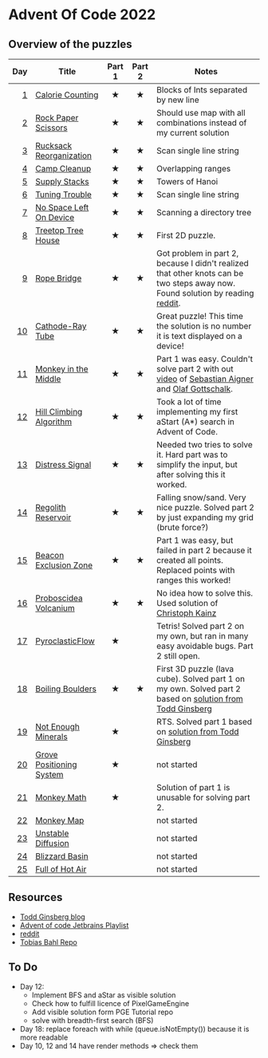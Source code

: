 # Advent Of Code 2022

## Overview of the puzzles

|  Day | Title                      | Part 1  | Part 2  | Notes                                                                                                                            |
|-----:|----------------------------|:-------:|:-------:|----------------------------------------------------------------------------------------------------------------------------------|
|  [1] | [Calorie Counting]         | &#9733; | &#9733; | Blocks of Ints separated by new line                                                                                             |
|  [2] | [Rock Paper Scissors]      | &#9733; | &#9733; | Should use map with all combinations instead of my current solution                                                              |
|  [3] | [Rucksack Reorganization]  | &#9733; | &#9733; | Scan single line string                                                                                                          |
|  [4] | [Camp Cleanup]             | &#9733; | &#9733; | Overlapping ranges                                                                                                               |
|  [5] | [Supply Stacks]            | &#9733; | &#9733; | Towers of Hanoi                                                                                                                  |
|  [6] | [Tuning Trouble]           | &#9733; | &#9733; | Scan single line string                                                                                                          |
|  [7] | [No Space Left On Device]  | &#9733; | &#9733; | Scanning a directory tree                                                                                                        |
|  [8] | [Treetop Tree House]       | &#9733; | &#9733; | First 2D puzzle.                                                                                                                 |
|  [9] | [Rope Bridge]              | &#9733; | &#9733; | Got problem in part 2, because I didn't realized that other knots can be two steps away now. Found solution by reading [reddit]. |
| [10] | [Cathode-Ray Tube]         | &#9733; | &#9733; | Great puzzle! This time the solution is no number it is text displayed on a device!                                              |
| [11] | [Monkey in the Middle]     | &#9733; | &#9733; | Part 1 was easy. Couldn't solve part 2 with out [video][Day11-Video] of [Sebastian Aigner][sebi] and [Olaf Gottschalk][olaf].    |
| [12] | [Hill Climbing Algorithm]  | &#9733; | &#9733; | Took a lot of time implementing my first aStart (A*) search in Advent of Code.                                                   |
| [13] | [Distress Signal]          | &#9733; | &#9733; | Needed two tries to solve it. Hard part was to simplify the input, but after solving this it worked.                             |
| [14] | [Regolith Reservoir]       | &#9733; | &#9733; | Falling snow/sand. Very nice puzzle. Solved part 2 by just expanding my grid (brute force?)                                      |
| [15] | [Beacon Exclusion Zone]    | &#9733; | &#9733; | Part 1 was easy, but failed in part 2 because it created all points. Replaced points with ranges this worked!                    |
| [16] | [Proboscidea Volcanium]    | &#9733; | &#9733; | No idea how to solve this. Used solution of [Christoph Kainz][Day16-CK]                                                          |
| [17] | [PyroclasticFlow]          | &#9733; |         | Tetris! Solved part 2 on my own, but ran in many easy avoidable bugs. Part 2 still open.                                         |
| [18] | [Boiling Boulders]         | &#9733; | &#9733; | First 3D puzzle (lava cube). Solved part 1 on my own. Solved part 2 based on [solution from Todd Ginsberg][Day18-TG]             |
| [19] | [Not Enough Minerals]      | &#9733; |         | RTS. Solved part 1 based on [solution from Todd Ginsberg][Day19-TG]                                                              |
| [20] | [Grove Positioning System] | &#9733; |         | not started                                                                                                                      |
| [21] | [Monkey Math]              | &#9733; |         | Solution of part 1 is unusable for solving part 2.                                                                               |
| [22] | [Monkey Map]               |         |         | not started                                                                                                                      |
| [23] | [Unstable Diffusion]       |         |         | not started                                                                                                                      |
| [24] | [Blizzard Basin]           |         |         | not started                                                                                                                      |
| [25] | [Full of Hot Air]          |         |         | not started                                                                                                                      |

## Resources

* [Todd Ginsberg blog][todd]
* [Advent of code Jetbrains Playlist][jetbrains]
* [reddit][reddit]
* [Tobias Bahl Repo][tobi]


## To Do
* Day 12:
  * Implement BFS and aStar as visible solution
  * Check how to fulfill licence of PixelGameEngine
  * Add visible solution form PGE Tutorial repo
  * solve with breadth-first search (BFS)
* Day 18: replace foreach with while (queue.isNotEmpty()) because it is more readable
* Day 10, 12 and 14 have render methods => check them

[1]: src/main/kotlin/Day01.kt
[2]: src/main/kotlin/Day02.kt
[3]: src/main/kotlin/Day03.kt
[4]: src/main/kotlin/Day04.kt
[5]: src/main/kotlin/Day05.kt
[6]: src/main/kotlin/Day06.kt
[7]: src/main/kotlin/Day07.kt
[8]: src/main/kotlin/Day08.kt
[9]: src/main/kotlin/Day09.kt
[10]: src/main/kotlin/Day10.kt
[11]: src/main/kotlin/Day11.kt
[12]: src/main/kotlin/Day12.kt
[13]: src/main/kotlin/Day13.kt
[14]: src/main/kotlin/Day14.kt
[15]: src/main/kotlin/Day15.kt
[16]: src/main/kotlin/Day16.kt
[17]: src/main/kotlin/Day17.kt
[18]: src/main/kotlin/Day18.kt
[19]: src/main/kotlin/Day19.kt
[20]: src/main/kotlin/Day20.kt
[21]: src/main/kotlin/Day21.kt
[22]: src/main/kotlin/Day22.kt
[23]: src/main/kotlin/Day23.kt
[24]: src/main/kotlin/Day24.kt
[25]: src/main/kotlin/Day25.kt


[Day11-Video]: https://youtu.be/1eBSyPe_9j0?list=PLlFc5cFwUnmwxQlKf8uWp-la8BVSTH47J
[Day16-CK]: https://github.com/ckainz11/AdventOfCode2022/blob/main/src/main/kotlin/days/day16/Day16.kt
[Day18-TG]: https://todd.ginsberg.com/post/advent-of-code/2022/day18/
[Day19-TG]: https://todd.ginsberg.com/post/advent-of-code/2022/day19/

[reddit]: https://www.reddit.com/r/adventofcode/
[sebi]: https://github.com/SebastianAigner
[olaf]: https://github.com/Zordid
[todd]: https://todd.ginsberg.com/post/advent-of-code/2022/
[tobi]: https://github.com/tobias-bahls/advent-of-code
[jetbrains]: https://www.youtube.com/playlist?list=PLlFc5cFwUnmwxQlKf8uWp-la8BVSTH47J

[Calorie Counting]: https://adventofcode.com/2022/day/1         
[Rock Paper Scissors]: https://adventofcode.com/2022/day/2      
[Rucksack Reorganization]: https://adventofcode.com/2022/day/3  
[Camp Cleanup]: https://adventofcode.com/2022/day/4             
[Supply Stacks]: https://adventofcode.com/2022/day/5            
[Tuning Trouble]: https://adventofcode.com/2022/day/6           
[No Space Left On Device]: https://adventofcode.com/2022/day/7  
[Treetop Tree House]: https://adventofcode.com/2022/day/8       
[Rope Bridge]: https://adventofcode.com/2022/day/9              
[Cathode-Ray Tube]: https://adventofcode.com/2022/day/10         
[Monkey in the Middle]: https://adventofcode.com/2022/day/11     
[Hill Climbing Algorithm]: https://adventofcode.com/2022/day/12  
[Distress Signal]: https://adventofcode.com/2022/day/13          
[Regolith Reservoir]: https://adventofcode.com/2022/day/14       
[Beacon Exclusion Zone]: https://adventofcode.com/2022/day/15    
[Proboscidea Volcanium]: https://adventofcode.com/2022/day/16    
[PyroclasticFlow]: https://adventofcode.com/2022/day/17          
[Boiling Boulders]: https://adventofcode.com/2022/day/18         
[Not Enough Minerals]: https://adventofcode.com/2022/day/19      
[Grove Positioning System]: https://adventofcode.com/2022/day/20
[Monkey Math]: https://adventofcode.com/2022/day/21              
[Monkey Map]: https://adventofcode.com/2022/day/22               
[Unstable Diffusion]: https://adventofcode.com/2022/day/23       
[Blizzard Basin]: https://adventofcode.com/2022/day/24           
[Full of Hot Air]: https://adventofcode.com/2022/day/25          